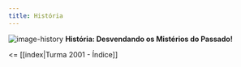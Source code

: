 ```yaml
---
title: História
---
```

![image-history](https://images.unsplash.com/photo-1461360370896-922624d12aa1?ixlib=rb-4.0.3&ixid=M3wxMjA3fDB8MHxwaG90by1wYWdlfHx8fGVufDB8fHx8fA%3D%3D&auto=format&fit=crop&w=1474&q=80)
**História: Desvendando os Mistérios do Passado!**

<= [[index|Turma 2001 - Índice]]
